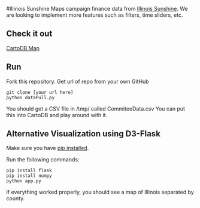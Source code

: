 #Illinois Sunshine
Maps campaign finance data from [Illinois Sunshine](https://www.illinoissunshine.org/). We are looking to implement
more features such as filters, time sliders, etc.

## Check it out

[CartoDB Map](https://skotekal.cartodb.com/viz/1c4aa0a4-d524-11e5-b8d9-0ea31932ec1d/map)

## Run

Fork this repository. Get url of repo from your own GitHub

```
git clone [your url here]
python dataPull.py
```

You should get a CSV file in /tmp/ called CommiteeData.csv
You can put this into CartoDB and play around with it.

## Alternative Visualization using D3-Flask
Make sure you have [pip installed](https://pip.pypa.io/en/stable/installing/).

Run the following commands:
 ```
pip install flask
pip install numpy
python app.py
 ```

 If everything worked properly, you should see a map of Illinois separated by county.

